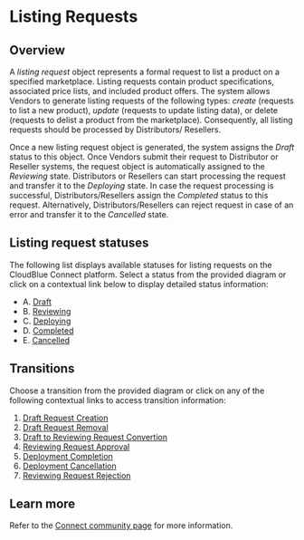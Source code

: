 # Listing Requests
## Overview
A *listing request* object represents a formal request to list a product on a specified marketplace. Listing requests contain product specifications, associated price lists, and included product offers. 
The system allows Vendors to generate listing requests of the following types: *create* (requests to list a new product), *update* (requests to update listing data), or delete (requests to delist a product from the marketplace). Consequently, all listing requests should be processed by Distributors/ Resellers.

Once a new listing request object is generated, the system assigns the *Draft* status to this object. Once Vendors submit their request to Distributor or Reseller systems, the request object is automatically assigned to the *Reviewing* state. Distributors or Resellers can start processing the request and transfer it to the *Deploying* state. In case the request processing is successful, Distributors/Resellers assign the *Completed* status to this request. Alternatively, Distributors/Resellers can reject request in case of an error and transfer it to the *Cancelled* state.
## Listing request statuses
The following list displays available statuses for listing requests on the CloudBlue Connect platform. Select a status from the provided diagram or click on a contextual link below to display detailed status information:

* A. [Draft](s-a-draft.html)
* B. [Reviewing](s-b-reviewing.html)
* C. [Deploying](s-c-deploying.html)
* D. [Completed](s-d-completed.html)  
* E. [Cancelled](s-e-cancelled.html)
## Transitions
Choose a transition from the provided diagram or click on any of the following contextual links to access transition information:

1. [Draft Request Creation](t-1-new-draft.html)
2. [Draft Request Removal](t-2-draft-deleted.html)
3. [Draft to Reviewing Request Convertion](t-3-draft-reviewing.html)
4. [Reviewing Request Approval](t-4-reviewing-deploying.html)
5. [Deployment Completion](t-5-deploying-completed.html)
6. [Deployment Cancellation](t-6-deploying-cancelled.html)
7. [Reviewing Request Rejection](t-7-reviewing-cancelled)
## Learn more
Refer to the [Connect community page](https://connect.cloudblue.com/community/modules/listings/) for more information.
